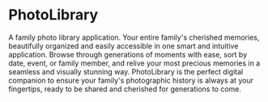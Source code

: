 # PhotoLibrary
A family photo library application.
Your entire family's cherished memories, beautifully organized and easily accessible in one smart and intuitive application. Browse through generations of moments with ease, sort by date, event, or family member, and relive your most precious memories in a seamless and visually stunning way. PhotoLibrary is the perfect digital companion to ensure your family's photographic history is always at your fingertips, ready to be shared and cherished for generations to come.
